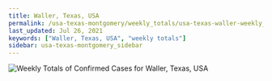```yaml
---
title: Waller, Texas, USA
permalink: /usa-texas-montgomery/weekly_totals/usa-texas-waller-weekly_totals.html
last_updated: Jul 26, 2021
keywords: ["Waller, Texas, USA", "weekly totals"]
sidebar: usa-texas-montgomery_sidebar
---
```


![Weekly Totals of Confirmed Cases for Waller, Texas, USA](/covid_tracker/images/graphs/usa-texas-waller-weekly_totals_graph.png)
